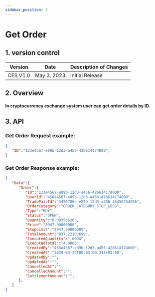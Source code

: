 ```yaml
---
sidebar_position: 3
---
```


# Get Order

## 1. version control

| Version  | Date        | Description of Changes |
| -------- | ----------- | ---------------------- |
| CES V1.0 | May 3, 2023 | Initial Release        |

## 2. Overview

#### In cryptocurrency exchange system user can get  order details by ID.


## 3. API

### Get Order Request example:

```json
{
   "ID":"123e4567-e89b-12d3-a456-426614174000",
}
```

### Get Order Response example:

```json
{
   "Data":{
      "Order":{
         "ID":"123e4567-e89b-12d3-a456-426614174000",
         "UserId":"456e4567-e89b-12d3-a456-426614174000",
         "TradePairId":"3456786e-e89b-12d3-a456-46456234556",
         "OrderCategory":"ORDER_CATEGORY_STOP_LOSS",
         "Type":"BUY",
         "Status":"OPEN",
         "Quantity":"0.09356620",
         "Price":"8947.90000000",
         "StopLimit":"8947.90000009",
         "TotalAmount":"837.22103699",
         "ExecutedQuantity":".0004",
         "ExecutedTotal":"4.0006",
         "CreatedBy":"456e4567-e89b-12d3-a456-426614174000",
         "CreatedAt":"2020-03-24T06:03:00.348+03:00",
         "UpdatedBy":"",
         "UpdatedAt":"",
         "CancelledAt":"",
         "CancelledAmount":"",
         "SettlementAmount":"",
      },
   }
}
```